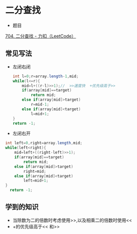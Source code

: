 # 二分查找

- 题目

[704. 二分查找 - 力扣（LeetCode）](https://leetcode.cn/problems/binary-search/)

## 常见写法

- 左闭右闭

  ```java
  int l=0;r=array.length-1,mid;
  while(l<=r){
      mid=l+((r-l)>>1);//  >>速度快  +优先级高于>>
      if(array[mid]==target)
          return mid;
      else if(array[mid]>target)
          r=mid-1;
      else if(array[mid]<target)
          l=mid+1;
  }
  return -1;
  ```

- 左闭右开

```java
int left=0,right=array.length,mid;
while(left<right){
    mid=left+((right-left)>>1);
    if(array[mid]==target)
        return mid;
    else if(array[mid]>target)
        right=mid;
    else if(array[mid]<target)
        left=mid+1;
}
  return -1;
```

## 学到的知识

- 当除数为二的倍数时考虑使用>>,以及相乘二的倍数时使用<<
- +的优先级高于<< 和>>